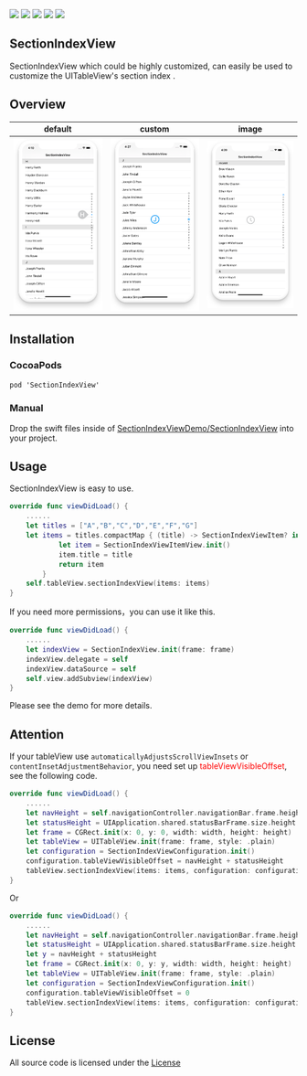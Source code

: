 <p style="align: center">
       <img src="https://img.shields.io/badge/platform-iOS-blue.svg?style=plastic">
    </a>
      <img src="https://img.shields.io/badge/support-ios9%2B-orange.svg">
    </a>
       <img src="https://img.shields.io/badge/language-swift-blue.svg">
    </a>
       <img src="https://img.shields.io/badge/cocoapods-supported-4BC51D.svg?style=plastic">
    </a>
    <a href="https://github.com/0xcj/SectionIndexView/blob/master/LICENSE">
    <img src="https://img.shields.io/cocoapods/l/Kingfisher.svg?style=flat">
    </a>
</p>

## SectionIndexView
SectionIndexView which could be highly customized, can easily be used to customize the UITableView's section index .

## Overview

| default | custom | image | 
| ------ | ------ | ------ | 
![Demo Overview](https://github.com/0xcj/SectionIndexView/blob/master/images/default.png) | ![Demo Overview](https://github.com/0xcj/SectionIndexView/blob/master/images/custom.png) | ![Demo Overview](https://github.com/0xcj/SectionIndexView/blob/master/images/image.png)

## Installation
### CocoaPods
```
pod 'SectionIndexView'
```
### Manual
Drop the swift files inside of [SectionIndexViewDemo/SectionIndexView](https://github.com/0xcj/SectionIndexView/tree/master/SectionIndexViewDemo/SectionIndexView) into your project.

## Usage
SectionIndexView is easy to use.

```swift
override func viewDidLoad() {
    ......
    let titles = ["A","B","C","D","E","F","G"]
    let items = titles.compactMap { (title) -> SectionIndexViewItem? in
            let item = SectionIndexViewItemView.init()
            item.title = title
            return item
        }
    self.tableView.sectionIndexView(items: items)
}

```
If you need more permissions，you can use it like this.
```swift
override func viewDidLoad() {
    ......
    let indexView = SectionIndexView.init(frame: frame)
    indexView.delegate = self
    indexView.dataSource = self
    self.view.addSubview(indexView)
}
```
Please see the demo for more details.

## Attention
If your tableView use ```automaticallyAdjustsScrollViewInsets``` or ```contentInsetAdjustmentBehavior```, you need set up <font color=#ff0000>tableViewVisibleOffset</font>, see the following code.
```swift
override func viewDidLoad() {
    ......
    let navHeight = self.navigationController.navigationBar.frame.height
    let statusHeight = UIApplication.shared.statusBarFrame.size.height
    let frame = CGRect.init(x: 0, y: 0, width: width, height: height)
    let tableView = UITableView.init(frame: frame, style: .plain)
    let configuration = SectionIndexViewConfiguration.init()
    configuration.tableViewVisibleOffset = navHeight + statusHeight
    tableView.sectionIndexView(items: items, configuration: configuration)
}
```
Or
```swift
override func viewDidLoad() {
    ......
    let navHeight = self.navigationController.navigationBar.frame.height
    let statusHeight = UIApplication.shared.statusBarFrame.size.height
    let y = navHeight + statusHeight
    let frame = CGRect.init(x: 0, y: y, width: width, height: height)
    let tableView = UITableView.init(frame: frame, style: .plain)
    let configuration = SectionIndexViewConfiguration.init()
    configuration.tableViewVisibleOffset = 0
    tableView.sectionIndexView(items: items, configuration: configuration)
}
```

## License

All source code is licensed under the [License](https://github.com/0xcj/SectionIndexView/blob/master/LICENSE)


